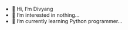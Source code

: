 - 👋 Hi, I’m Divyang
- 👀 I’m interested in nothing...
- 🌱 I’m currently learning Python programmer...
